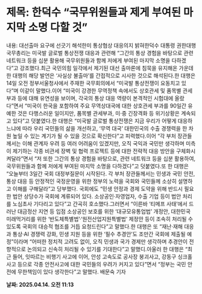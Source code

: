 # **제목: 한덕수 “국무위원들과 제게 부여된 마지막 소명 다할 것”**

  내용: 대선출마 요구에 선긋기 해석한미 통상협상 대응의지 밝혀한덕수 대통령 권한대행 국무총리는 미국발 글로벌 통상전쟁 대응과 관련해 “그간의 통상 경험을 바탕으로 관련 네트워크 등을 십분 활용해 국무위원들과 함께 저에게 부여된 마지막 소명을 다하겠다”고 강조했다.최근 국민의힘 일각에서 제기된 대선 출마론에 침묵을 유지해온 가운데 한 대행의 해당 발언은 ‘사실상 불출마’를 간접적으로 시사한 것으로 해석된다.한 대행은 14일 오전 정부서울청사에서 주재한 국무회의에서 “미국발 통상전쟁이 요동치고 있다”며 이같이 말했다.이어 “미국이 강경한 무역정책 속에서도 상호관세 및 품목별 관세 부과 등에 대해 유연성을 보이며, 각국의 통상 대응 역량이 본격적인 시험대에 올랐다”면서 “미국이 한국을 포함하여 주요 무역상대국에 대한 상호관세 부과를 90일간 유예한 것은 다행스러운 일이지만, 품목별 관세부과, 미·중 긴장격화 등 위기상황은 계속되고 있다”고 덧붙였다.한 대행은 “미국발 글로벌 통상전쟁은 지금 우리가 어떻게 대응하느냐에 따라 우리 국민들의 삶을 개선하고, ‘무역 대국’ 대한민국의 수출 경쟁력을 한 차원 높일 수 있는 계기가 될 수 있을 것으로 확신한다”고 피력했다.이어 “각 부처 장관들께서는 이해 관계자 우려 등 여러 어려움이 있겠지만, 오직 국익과 국민만 생각하며 미측이 제기하는 각종 비관세 장벽 및 협력 프로젝트 등에 대한 전략적 대응 방안을 구체화시켜달라”면서 “저 또한 그간의 통상 경험을 바탕으로, 관련 네트워크 등을 십분 활용하여, 국무위원들과 함께 저에게 부여된 마지막 소명을 다하겠다”고 덧붙였다.또 한 대행은 “오늘부터 3일간 국회 대정부질문이 시작된다. 각 부처 장관들께서는 민생과 국민 안전, 통상 대응 등 안정적인 국정운영을 위한 정부의 노력을 국회와 국민들께 소상히 설명하고 이해를 구해달라”고 당부했다. 국회에도 “민생 안정과 경제 도약을 위해 반드시 필요한 법안 상당수가 국회에 계류되어 있다. 소상공인·자영업자, 수출 기업 등이 법안 처리를 노심초사 기다리고 있다”고 간곡히 호소했다.그러면서 “이른바 ‘티메프 사태’에서 드러난 대금정산 지연 등 입점 소상공인 보호를 위한 ‘대규모유통업법’ 개정안, 대한민국 미래먹거리를 위한 ‘반도체특별법’·‘원전산업지원특별법’ 제정안 등이 조속히 처리될 수 있도록 국회의 대승적 협조를 거듭 요청드린다”고 말했다.한 대행은 또 “재난·재해 대응과 통상·AI 경쟁력 강화, 민생 지원 등을 위한 ‘필수 추경안’도 조만간 국회에 제출될 예정”이라며 “어떠한 정치적 고려도 없이, 오직 민생과 국가 경제만 생각하며 추경안이 전향적으로 논의되고 신속히 처리될 수 있기를 기대한다”고 말했디.아울러 한 대행은 “최근 들어, 잇따르는 비행기 사고에 이어, 안성 고속도로 공사장 붕괴사고, 강동구 싱크홀 사고 등으로 각종 안전사고에 대한 국민들의 우려가 커지고 있다”면서 “정부는 국민 안전에 무한책임이 있다 생각한다”고 말했다. 배문숙 기자

  **날짜: 2025.04.14. 오전 11:13**
